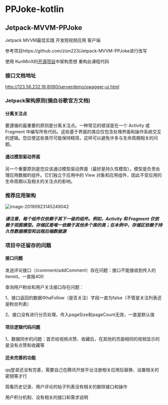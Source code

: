 # PPJoke-kotlin
## Jetpack-MVVM-PPJoke
Jetpack MVVM最佳实践 开发短视频应用 客户端

参考项目https://github.com/zion223/Jetpack-MVVM-PPJoke进行改写


使用 KunMinX的[开源项目](https://github.com/KunMinX/Jetpack-MVVM-Best-Practice)中架构思想 重构此课程代码

### 接口文档地址
http://123.56.232.18:8080/serverdemo/swagger-ui.html

###  Jetpack架构原则(摘自谷歌官方文档)
#### 分离关注点

  要遵循的最重要的原则是分离关注点。一种常见的错误是在一个 Activity 或 Fragment 中编写所有代码。这些基于界面的类应仅包含处理界面和操作系统交互的逻辑。您应使这些类尽可能保持精简，这样可以避免许多与生命周期相关的问题。
#### 通过模型驱动界面
另一个重要原则是您应该通过模型驱动界面（最好是持久性模型）。模型是负责处理应用数据的组件。它们独立于应用中的 View 对象和应用组件，因此不受应用的生命周期以及相关的关注点的影响。


### 推荐应用架构

![image-20190923145249042](./note/推荐应用架构.png)


##### 请注意，每个组件仅依赖于其下一级的组件。例如，Activity 和 Fragment 仅依赖于视图模型。存储区是唯一依赖于其他多个类的类；在本例中，存储区依赖于持久性数据模型和远程后端数据源

### 项目中还留存的问题
#### 接口问题

发送评论接口（/comment/addComment）存在问题：接口不能接收到传入的itemId，一直报400

查询用户粉丝和用户关注接口存在问题：

1、接口返回的数据中haFollow（是否关注）字段一直为false（不管是关注列表还是粉丝列表）

2、接口没有进行分页处理，传入pageSize和pageCount无效，一直是默认值

#### 项目逻辑代码问题

1、数据同步的问题：首页给视频点赞、收藏后，在其他的页面相同的视频显示的是没有点赞和收藏等

#### 还未完善的功能

qq登录还没有完善，需要自己在腾讯开放平台注册相关应用后替换、设置相关的密钥等才行

观看历史记录、用户评论的帖子列表没有相关的删除接口和操作

用户积分机制、没有相关的接口和需求说明
                


